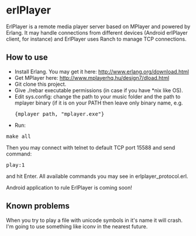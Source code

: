 erlPlayer
=========

ErlPlayer is a remote media player server based on MPlayer and powered by Erlang. It may handle connections from different devices (Android erlPlayer client, for instance) and 
ErlPlayer uses Ranch to manage TCP connections.

How to use
----------

* Install Erlang. You may get it here: http://www.erlang.org/download.html
* Get MPlayer here: http://www.mplayerhq.hu/design7/dload.html
* Git clone this project.
* Give ./rebar executable permissions (in case if you have *nix like OS).
* Edit sys.config: change the path to your music folder and the path to mplayer binary (if it is on your PATH then leave only binary name, e.g. <pre>{mplayer_path, "mplayer.exe"}</pre>
* Run: 
<pre>
make all
</pre>

Then you may connect with telnet to default TCP port 15588 and send command:
<pre>
play:1
</pre>
and hit Enter. All available commands you may see in erlplayer_protocol.erl.

Android application to rule ErlPlayer is coming soon!

Known problems
--------------

When you try to play a file with unicode symbols in it's name it will crash. I'm going to use something like iconv in the nearest future.

